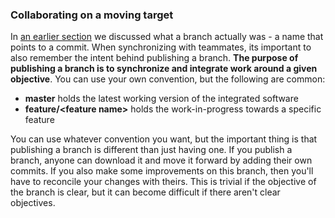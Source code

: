 ### Collaborating on a moving target

In [an earlier section](../Branches/Overview.md) we discussed what a branch actually was - a name that points to a commit.  When synchronizing with teammates, its important to also remember the intent behind publishing a branch.  **The purpose of publishing a branch is to synchronize and integrate work around a given objective**.  You can use your own convention, but the following are common:

* **master** holds the latest working version of the integrated software
* **feature/&lt;feature name&gt;** holds the work-in-progress towards a specific feature

You can use whatever convention you want, but the important thing is that publishing a branch is different than just having one.  If you publish a branch, anyone can download it and move it forward by adding their own commits.  If you also make some improvements on this branch, then you'll have to reconcile your changes with theirs.  This is trivial if the objective of the branch is clear, but it can become difficult if there aren't clear objectives.